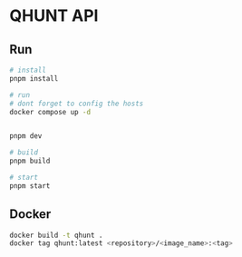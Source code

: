 # QHUNT API

## Run

```bash
# install
pnpm install

# run
# dont forget to config the hosts
docker compose up -d


pnpm dev

# build
pnpm build

# start
pnpm start
```

## Docker

```bash
docker build -t qhunt .
docker tag qhunt:latest <repository>/<image_name>:<tag>
```
